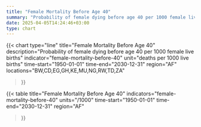 ```yaml
---
title: "Female Mortality Before Age 40"
summary: "Probability of female dying before age 40 per 1000 female live births"
date: 2025-04-05T14:24:46+03:00
type: chart
---
```


{{< chart
    type="line"
    title="Female Mortality Before Age 40"
    description="Probability of female dying before age 40 per 1000 female live births"
    indicator="female-mortality-before-40"
    unit="deaths per 1000 live births"
    time-start="1950-01-01"
    time-end="2030-12-31"
    region="AF"
    locations="BW,CD,EG,GH,KE,MU,NG,RW,TD,ZA"
>}}

{{< table
    title="Female Mortality Before Age 40"
    indicators="female-mortality-before-40"
    units="/1000"
    time-start="1950-01-01"
    time-end="2030-12-31"
    region="AF"
>}}
